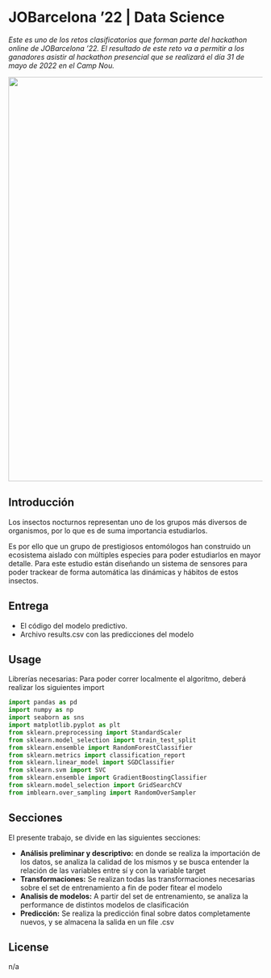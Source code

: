 # JOBarcelona ’22 | Data Science
*Este es uno de los retos clasificatorios que forman parte del hackathon online de JOBarcelona ’22. 
El resultado de este reto va a permitir a los ganadores asistir al hackathon presencial que se realizará el día 31 de mayo de 2022 en el Camp Nou.*

<img src="https://challenges-asset-files.s3.us-east-2.amazonaws.com/JOBarcelona+2022/data.png" width=800>

## Introducción

Los insectos nocturnos representan uno de los grupos más diversos de organismos, por lo que es de suma importancia estudiarlos.

Es por ello que un grupo de prestigiosos entomólogos han construido un ecosistema aislado con múltiples especies para poder estudiarlos en mayor detalle. 
Para este estudio están diseñando un sistema de sensores para poder trackear de forma automática las dinámicas y hábitos de estos insectos.


## Entrega

* El código del modelo predictivo.
* Archivo results.csv con las predicciones del modelo

## Usage

Librerías necesarias:
Para poder correr localmente el algoritmo, deberá realizar los siguientes import
```python
import pandas as pd
import numpy as np
import seaborn as sns
import matplotlib.pyplot as plt
from sklearn.preprocessing import StandardScaler
from sklearn.model_selection import train_test_split
from sklearn.ensemble import RandomForestClassifier
from sklearn.metrics import classification_report
from sklearn.linear_model import SGDClassifier
from sklearn.svm import SVC
from sklearn.ensemble import GradientBoostingClassifier
from sklearn.model_selection import GridSearchCV
from imblearn.over_sampling import RandomOverSampler
```

## Secciones

El presente trabajo, se divide en las siguientes secciones:
* **Análisis preliminar y descriptivo:** en donde se realiza la importación de los datos, se analiza la calidad de los mismos y se busca entender la relación de las variables entre sí y con la variable target
* **Transformaciones:** Se realizan todas las transformaciones necesarias sobre el set de entrenamiento a fin de poder fitear el modelo
* **Analisis de modelos:** A partir del set de entrenamiento, se analiza la performance de distintos modelos de clasificación
* **Predicción:** Se realiza la predicción final sobre datos completamente nuevos, y se almacena la salida en un file .csv

## License
n/a
